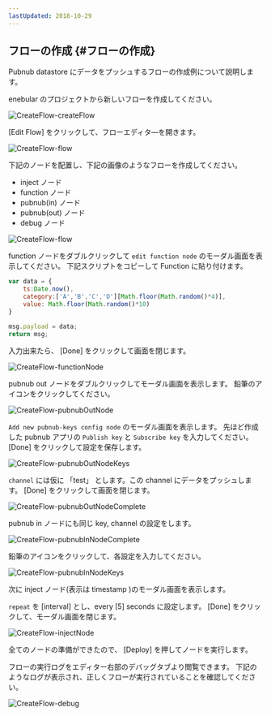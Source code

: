 ```yaml
---
lastUpdated: 2018-10-29
---
```


## フローの作成 {#フローの作成}

Pubnub datastore にデータをプッシュするフローの作成例について説明します。 

enebular のプロジェクトから新しいフローを作成してください。

![CreateFlow-createFlow](./../../../../img/InfoMotion/DataSource/Pubnub/CreateFlow-createFlow.png)


[Edit Flow] をクリックして、フローエディタ―を開きます。

![CreateFlow-flow](./../../../../img/InfoMotion/DataSource/Pubnub/CreateFlow-flow.png)


下記のノードを配置し、下記の画像のようなフローを作成してください。

* inject ノード
* function ノード
* pubnub(in) ノード
* pubnub(out) ノード
* debug ノード

![CreateFlow-flow](./../../../../img/InfoMotion/DataSource/Pubnub/CreateFlow-flow.png)


function ノードをダブルクリックして `edit function node` のモーダル画面を表示してください。
下記スクリプトをコピーして Function に貼り付けます。

```javascript
var data = {
	ts:Date.now(),
	category:['A','B','C','D'][Math.floor(Math.random()*4)],
    value: Math.floor(Math.random()*10)
}

msg.payload = data; 
return msg;
```

入力出来たら、 [Done] をクリックして画面を閉じます。

![CreateFlow-functionNode](./../../../../img/InfoMotion/DataSource/Pubnub/CreateFlow-functionNode.png)


pubnub out ノードをダブルクリックしてモーダル画面を表示します。
鉛筆のアイコンをクリックしてください。

![CreateFlow-pubnubOutNode](./../../../../img/InfoMotion/DataSource/Pubnub/CreateFlow-pubnubOutNode.png)


`Add new pubnub-keys config node` のモーダル画面を表示します。
先ほど作成した pubnub アプリの `Publish key` と `Subscribe key` を入力してください。
[Done] をクリックして設定を保存します。

![CreateFlow-pubnubOutNodeKeys](./../../../../img/InfoMotion/DataSource/Pubnub/CreateFlow-pubnubOutNodeKeys.png)



`channel` には仮に 「test」 とします。この channel にデータをプッシュします。
[Done] をクリックして画面を閉じます。

![CreateFlow-pubnubOutNodeComplete](./../../../../img/InfoMotion/DataSource/Pubnub/CreateFlow-pubnubOutNodeComplete.png)


pubnub in ノードにも同じ key, channel の設定をします。

![CreateFlow-pubnubInNodeComplete](./../../../../img/InfoMotion/DataSource/Pubnub/CreateFlow-pubnubInNodeComplete.png)


鉛筆のアイコンをクリックして、各設定を入力してください。

![CreateFlow-pubnubInNodeKeys](./../../../../img/InfoMotion/DataSource/Pubnub/CreateFlow-pubnubInNodeKeys.png)


次に inject ノード(表示は timestamp )のモーダル画面を表示します。

 `repeat` を [interval] とし、every [5] seconds に設定します。
 [Done] をクリックして、モーダル画面を閉じます。

![CreateFlow-injectNode](./../../../../img/InfoMotion/DataSource/Pubnub/CreateFlow-injectNode.png)



全てのノードの準備ができたので、 [Deploy] を押してノードを実行します。

フローの実行ログをエディター右部のデバッグタブより閲覧できます。
下記のようなログが表示され、正しくフローが実行されていることを確認してください。

![CreateFlow-debug](./../../../../img/InfoMotion/DataSource/Pubnub/CreateFlow-debug.png)
